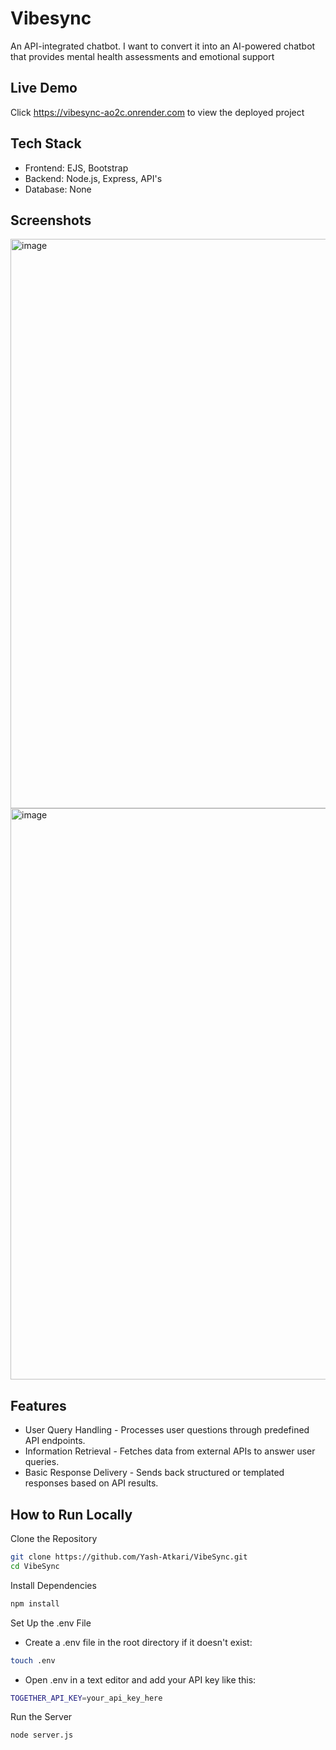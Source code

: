 # Vibesync

An API-integrated chatbot. I want to convert it into an AI-powered chatbot that provides mental health assessments and emotional support

## Live Demo

Click https://vibesync-ao2c.onrender.com to view the deployed project

## Tech Stack

- Frontend: EJS, Bootstrap
- Backend: Node.js, Express, API's
- Database: None

## Screenshots

<img width="1919" height="911" alt="image" src="https://github.com/user-attachments/assets/e51bd186-e75b-4477-a527-23ea324dc943" />

<img width="1919" height="914" alt="image" src="https://github.com/user-attachments/assets/46ec1c40-7d89-4b39-b73a-4f1475c39dc9" />

## Features

- User Query Handling - Processes user questions through predefined API endpoints. 
- Information Retrieval - Fetches data from external APIs to answer user queries.
- Basic Response Delivery - Sends back structured or templated responses based on API results.

## How to Run Locally

Clone the Repository
```bash
git clone https://github.com/Yash-Atkari/VibeSync.git
cd VibeSync
```

Install Dependencies
```bash
npm install
```

Set Up the .env File
- Create a .env file in the root directory if it doesn't exist:
```bash
touch .env
```
- Open .env in a text editor and add your API key like this:
```bash
TOGETHER_API_KEY=your_api_key_here
```

Run the Server
```bash
node server.js
```
